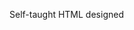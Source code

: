 Self-taught HTML designed
              
 
 
 
      
 
 
                                                                                                         